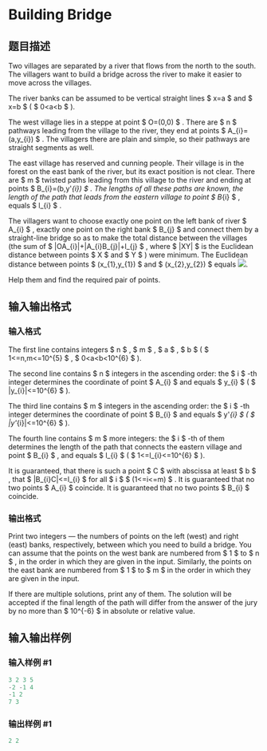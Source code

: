 # Building Bridge

## 题目描述

Two villages are separated by a river that flows from the north to the south. The villagers want to build a bridge across the river to make it easier to move across the villages.

The river banks can be assumed to be vertical straight lines $ x=a $ and $ x=b $ ( $ 0&lt;a&lt;b $ ).

The west village lies in a steppe at point $ O=(0,0) $ . There are $ n $ pathways leading from the village to the river, they end at points $ A_{i}=(a,y_{i}) $ . The villagers there are plain and simple, so their pathways are straight segments as well.

The east village has reserved and cunning people. Their village is in the forest on the east bank of the river, but its exact position is not clear. There are $ m $ twisted paths leading from this village to the river and ending at points $ B_{i}=(b,y'_{i}) $ . The lengths of all these paths are known, the length of the path that leads from the eastern village to point $ B_{i} $ , equals $ l_{i} $ .

The villagers want to choose exactly one point on the left bank of river $ A_{i} $ , exactly one point on the right bank $ B_{j} $ and connect them by a straight-line bridge so as to make the total distance between the villages (the sum of $ |OA_{i}|+|A_{i}B_{j}|+l_{j} $ , where $ |XY| $ is the Euclidean distance between points $ X $ and $ Y $ ) were minimum. The Euclidean distance between points $ (x_{1},y_{1}) $ and $ (x_{2},y_{2}) $ equals ![](https://cdn.luogu.com.cn/upload/vjudge_pic/CF250D/db1ba0d5909a3b47109b2e5f65fe13400ae1bd9a.png).

Help them and find the required pair of points.

## 输入输出格式

### 输入格式

The first line contains integers $ n $ , $ m $ , $ a $ , $ b $ ( $ 1<=n,m<=10^{5} $ , $ 0&lt;a&lt;b&lt;10^{6} $ ).

The second line contains $ n $ integers in the ascending order: the $ i $ -th integer determines the coordinate of point $ A_{i} $ and equals $ y_{i} $ ( $ |y_{i}|<=10^{6} $ ).

The third line contains $ m $ integers in the ascending order: the $ i $ -th integer determines the coordinate of point $ B_{i} $ and equals $ y'_{i} $ ( $ |y'_{i}|<=10^{6} $ ).

The fourth line contains $ m $ more integers: the $ i $ -th of them determines the length of the path that connects the eastern village and point $ B_{i} $ , and equals $ l_{i} $ ( $ 1<=l_{i}<=10^{6} $ ).

It is guaranteed, that there is such a point $ C $ with abscissa at least $ b $ , that $ |B_{i}C|<=l_{i} $ for all $ i $ $ (1<=i<=m) $ . It is guaranteed that no two points $ A_{i} $ coincide. It is guaranteed that no two points $ B_{i} $ coincide.

### 输出格式

Print two integers — the numbers of points on the left (west) and right (east) banks, respectively, between which you need to build a bridge. You can assume that the points on the west bank are numbered from $ 1 $ to $ n $ , in the order in which they are given in the input. Similarly, the points on the east bank are numbered from $ 1 $ to $ m $ in the order in which they are given in the input.

If there are multiple solutions, print any of them. The solution will be accepted if the final length of the path will differ from the answer of the jury by no more than $ 10^{-6} $ in absolute or relative value.

## 输入输出样例

### 输入样例 #1

```cpp
3 2 3 5
-2 -1 4
-1 2
7 3

```
### 输出样例 #1

```cpp
2 2
```



